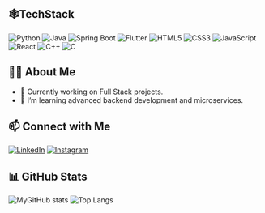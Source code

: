 ## 🕸️TechStack
![Python](https://img.shields.io/badge/Python-3776AB?style=for-the-badge&logo=python&logoColor=white)
![Java](https://img.shields.io/badge/Java-ED8B00?style=for-the-badge&logo=java&logoColor=white)
![Spring Boot](https://img.shields.io/badge/Spring_Boot-6DB33F?style=for-the-badge&logo=spring-boot&logoColor=white)
![Flutter](https://img.shields.io/badge/Flutter-02569B?style=for-the-badge&logo=flutter&logoColor=white)
![HTML5](https://img.shields.io/badge/HTML5-E34F26?style=for-the-badge&logo=html5&logoColor=white)
![CSS3](https://img.shields.io/badge/CSS3-1572B6?style=for-the-badge&logo=css3&logoColor=white)
![JavaScript](https://img.shields.io/badge/JavaScript-F7DF1E?style=for-the-badge&logo=javascript&logoColor=black)
![React](https://img.shields.io/badge/React-20232A?style=for-the-badge&logo=react&logoColor=61DAFB)
![C++](https://img.shields.io/badge/C++-00599C?style=for-the-badge&logo=c%2B%2B&logoColor=white)
![C](https://img.shields.io/badge/C-00599C?style=for-the-badge&logo=c&logoColor=white)

## 👨‍💻 About Me

- 🔭 Currently working on Full Stack projects.
- 🌱 I’m learning advanced backend development and microservices.

## 📫 Connect with Me

[![LinkedIn](https://img.shields.io/badge/LinkedIn-blue?style=for-the-badge&logo=linkedin&logoColor=white)](https://www.linkedin.com/in/rupesh-tripathi-b62583328/)
[![Instagram](https://img.shields.io/badge/Instagram-E4405F?style=for-the-badge&logo=instagram&logoColor=white)](https://instagram.com/rup.eshhh._)

## 📊 GitHub Stats

![MyGitHub stats](https://github-readme-stats.vercel.app/api?username=rupeshhh007&show_icons=true&theme=tokyonight)
![Top Langs](https://github-readme-stats.vercel.app/api/top-langs/?username=rupeshhh007&layout=compact)

